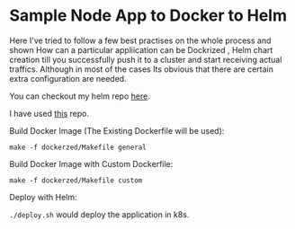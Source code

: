 # Sample Node App to Docker to Helm

Here I've tried to follow a few best practises on the whole process and shown How can a particular appliication can be Dockrized , Helm chart creation till you successfully push it to a cluster and start receiving actual traffics.
Although in most of the cases Its obvious that there are certain extra configuration are needed.


You can checkout my helm repo [here](https://github.com/saikatharryc/helm).


I have used [this](https://github.com/contentful/the-example-app.nodejs/) repo.

Build Docker Image (The Existing Dockerfile will be used):

`make -f dockerzed/Makefile general`

Build Docker Image with Custom Dockerfile:

`make -f dockerzed/Makefile custom`


Deploy with Helm:

`./deploy.sh` would deploy the application in k8s.
